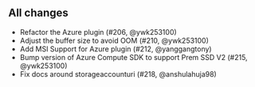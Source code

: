 ## All changes

- Refactor the Azure plugin (#206, @ywk253100)
- Adjust the buffer size to avoid OOM (#210, @ywk253100)
- Add MSI Support for Azure plugin (#212, @yanggangtony)
- Bump version of Azure Compute SDK to support Prem SSD V2 (#215, @ywk253100)
- Fix docs around storageaccounturi (#218, @anshulahuja98)